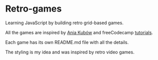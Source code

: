 # Retro-games
Learning JavaScript by building retro grid-based games.

All the games are inspired by [Ania Kubów](https://www.youtube.com/aniakubow) and freeCodecamp [tutorials](https://www.youtube.com/watch?v=ec8vSKJuZTk&t=1s).

Each game has its own README.md file with all the details. 

The styling is my idea and was inspired by retro video games.
